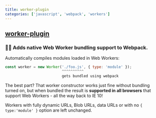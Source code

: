 ```yaml
---
title: worker-plugin
categories: ['javascript', 'webpack', 'workers']
---
```

## [worker-plugin](https://github.com/GoogleChromeLabs/worker-plugin)

### 👩‍🏭 Adds native Web Worker bundling support to Webpack.


Automatically compiles modules loaded in Web Workers:

```js
const worker = new Worker('./foo.js', { type: 'module' });
                          ^^^^^^^^^^
                          gets bundled using webpack
```

The best part? That worker constructor works just fine without bundling turned on, but when bundled the result is **supported in all browsers** that support Web Workers - all the way back to IE 10!

Workers with fully dynamic URLs, Blob URLs, data URLs or with no `{ type:'module' }` option are left unchanged.
